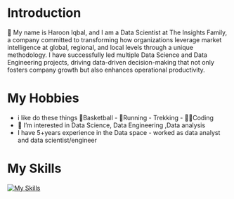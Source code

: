 # Introduction
👋 My name is Haroon Iqbal, and I am a Data Scientist at The Insights Family, a company committed to transforming how organizations leverage market intelligence at global, regional, and local levels through a unique methodology. I have successfully led multiple Data Science and Data Engineering projects, driving data-driven decision-making that not only fosters company growth but also enhances operational productivity.

# My Hobbies
-  i like  do these things 🏀Basketball - 👟Running - Trekking - 👨‍💻Coding
- 👀 I’m interested in Data Science, Data Engineering ,Data analysis
- I have 5+years experience in the Data space - worked as data analyst and data scientist/engineer
# My Skills
[![My Skills](https://skillicons.dev/icons?i=aws,gcp,azure,docker,git,java,kafka,linux,dynamodb,mysql,py,r,github,postgres,powershell,pytorch,sqlite,selenium,tensorflow,vscode&perline=20)](https://skillicons.dev)


<!---
harooncloud4/harooncloud4 is a ✨ special ✨ repository because its `README.md` (this file) appears on your GitHub profile.
You can click the Preview link to take a look at your changes.
--->
